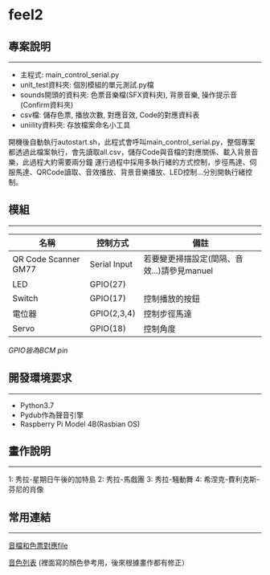 # feel2

## 專案說明
---
- 主程式: main_control_serial.py
- unit_test資料夾: 個別模組的單元測試.py檔
- sounds開頭的資料夾: 色票音樂檔(SFX資料夾), 背景音樂, 操作提示音(Confirm資料夾)
- csv檔: 儲存色票, 播放次數, 對應音效, Code的對應資料表
- uniility資料夾: 存放檔案命名小工具


開機後自動執行autostart.sh，此程式會呼叫main_control_serial.py，整個專案都透過此檔案執行，會先讀取all.csv，儲存Code與音檔的對應關係、載入背景音樂，此過程大約需要兩分鐘
運行過程中採用多執行緒的方式控制，步徑馬達、伺服馬達、QRCode讀取、音效播放、背景音樂播放、LED控制...分別開執行緒控制。

## 模組
---
| 名稱 | 控制方式 | 備註 |
| --- | --- | --- |
| QR Code Scanner GM77| Serial Input | 若要變更掃描設定(間隔、音效...)請參見manuel |
| LED | GPIO(27) | |
| Switch | GPIO(17) | 控制播放的按鈕
| 電位器 | GPIO(2,3,4) | 控制步徑馬達 |
| Servo | GPIO(18) | 控制角度 |


*GPIO皆為BCM pin*

## 開發環境要求
---

- Python3.7
- Pydub作為聲音引擎
- Raspberry Pi Model 4B(Rasbian OS)

## 畫作說明
---
1: 秀拉-星期日午後的加特島
2: 秀拉-馬戲團
3: 秀拉-騒動舞
4: 希涅克-費利克斯-芬尼的肖像 

## 常用連結
---
[音檔和色票對應file](https://docs.google.com/spreadsheets/d/1vDnh0Sb9ZLYLoW9fTqGnQfbzMFge6I3uIEwoA7uLpns/edit#gid=0)

[音色列表](https://docs.google.com/document/d/1vvbD43TpmT22kZZp7BF6BkinNLo6mANS4iosYzWDRcw/edit?usp=sharing)
(裡面寫的顏色參考用，後來根據畫作都有修正）
